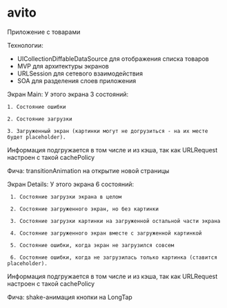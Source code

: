 # avito
Приложение с товарами

Технологии:
- UICollectionDiffableDataSource для отображения списка товаров
- MVP для архитектуры экранов
- URLSession для сетевого взаимодействия
- SOA для разделения слоев приложения

Экран Main:
    У этого экрана 3 состояний:
    
    1. Состояние ошибки
    
    2. Состояние загрузки
    
    3. Загруженный экран (картинки могут не догрузиться - на их месте будет placeholder).
Информация подгружается в том числе и из кэша, так как URLRequest настроен с такой cachePolicy

Фича: transitionAnimation на открытие новой страницы

Экран Details:
У этого экрана 6 состояний:

     1. Состояние загрузки экрана в целом
     
     2. Состояние загруженного экран, но без картинки
     
     3. Состояние загрузки картинки на загруженной остальной части экрана
     
     4. Состояние загруженного экран вместе с загруженной картинкой
     
     5. Состояние ошибки, когда экран не загрузился совсем
     
     6. Состояние ошибки, когда не загрузилась только картинка (ставится placeholder).
Информация подгружается в том числе и из кэша, так как URLRequest настроен с такой cachePolicy

Фича: shake-анимация кнопки на LongTap
